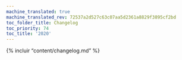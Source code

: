 ```yaml
---
machine_translated: true
machine_translated_rev: 72537a2d527c63c07aa5d2361a8829f3895cf2bd
toc_folder_title: Changelog
toc_priority: 74
toc_title: '2020'
---
```


{% incluir “content/changelog.md” %}
